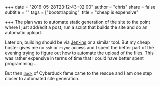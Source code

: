 +++
date = "2016-05-28T23:12:43+02:00"
author = "chris"
share = false
subtitle = ""
tags = ["bootstrapping"]
title = "cheap is expensive"

+++
The plan was to automate static generation of the site to the point where I just add/edit a post, run a script that builds the site and do an automatic upload.<!--more--> 

Later on, building should be via [Jenkins](https://jenkins.io/index.html) or a similar tool. But my cheap hoster gives me no `ssh` or `rsync` access and I spent the better part of the evening trying to figure out how to automate the upload of the files. This was rather expensive in terms of time that I could have better spent programming ...

But then [`duck`](https://duck.sh) of Cyberduck fame came to the rescue and I am one step closer to automated site generation.
